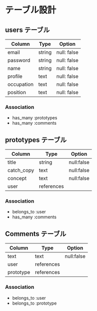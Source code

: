 # テーブル設計

## users テーブル

| Column     | Type   | Option      |
| ---------- | ------ | ----------- | 
| email      | string | null: false |
| password   | string | null: false |
| name       | string | null: false |
| profile    | text   | null: false |
| occupation | text   | null: false |
| position   | text   | null: false |

### Association

- has_many :prototypes
- has_many :comments

## prototypes テーブル

| Column     | Type       | Option     |
| ---------- | ---------- | ---------- |
| title      | string     | null:false |
| catch_copy | text       | null:false |
| concept    | text       | null:false |
| user       | references |            |

### Association

- belongs_to :user
- has_many   :comments

## Comments テーブル

| Column     | Type       | Option     |
| ---------- | ---------- | ---------- |
| text       | text       | null:false |
| user       | references |            |
| prototype  | references |            |

### Association

- belongs_to :user
- belongs_to :prototype